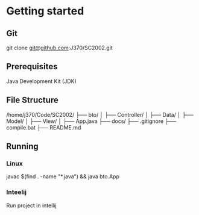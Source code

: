 # Getting started
## Git
git clone git@github.com:J370/SC2002.git

## Prerequisites
Java Development Kit (JDK)

## File Structure
/home/j370/Code/SC2002/
├── bto/
│   ├── Controller/
│   ├── Data/
│   ├── Model/
│   ├── View/
│   ├── App.java
├── docs/
├── .gitignore
├── compile.bat
├── README.md

## Running
### Linux
javac $(find . -name "*.java") && java bto.App
### Inteelij
Run project in intellij